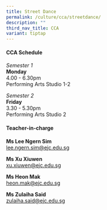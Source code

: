 ```yaml
---
title: Street Dance
permalink: /culture/cca/streetdance/
description: ""
third_nav_title: CCA
variant: tiptap
---
```

<h4><strong>CCA Schedule</strong></h4>
<p><em>Semester 1</em>
<br><strong>Monday</strong>
<br>4.00&nbsp;- 6.30pm
<br>Performing Arts Studio 1-2</p>
<p></p>
<p><em>Semester 2</em>
<br><strong>Friday</strong>
<br>3.30 - 5.30pm
<br>Performing Arts Studio 2</p>
<p></p>
<h4><strong>Teacher-in-charge</strong></h4>
<p><strong>Ms Lee Ngern Sim</strong>
<br><a href="mailto:lee.ngern.som@ejc.edu.sg" rel="noopener noreferrer nofollow" target="_blank">lee.ngern.sim@ejc.edu.sg</a>
</p>
<p><strong>Ms Xu Xiuwen</strong>
<br><a href="mailto:xu.xiuwen@ejc.edu.sg" rel="noopener nofollow" target="_blank">xu.xiuwen@ejc.edu.sg</a>
</p>
<p><strong>Ms Heon Mak</strong>
<br><a href="mailto:heon.mak@ejc.edu.sg" rel="noopener noreferrer nofollow" target="_blank">heon.mak@ejc.edu.sg</a>
</p>
<p><strong>Ms Zulaiha Said</strong>
<br><a href="mailto:zulaiha.said@ejc.edu.sg" rel="noopener nofollow" target="_blank">zulaiha.said@ejc.edu.sg</a>
<br>
</p>